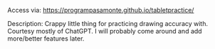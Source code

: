 Access via:
https://programpasamonte.github.io/tabletpractice/

Description:
Crappy little thing for practicing drawing accuracy with. Courtesy mostly of ChatGPT.
I will probably come around and add more/better features later.
